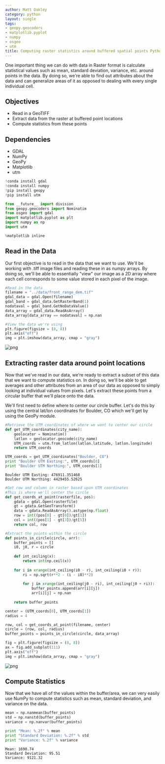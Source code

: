 ```yaml
---
author: Matt Oakley
category: python
layout: single
tags:
- geopy.geocoders
- matplotlib.pyplot
- numpy
- osgeo
- utm
title: Computing raster statistics around buffered spatial points Python
---
```





One important thing we can do with data in Raster format is calculate statistical values such as mean, standard deviation, variance, etc. around points in the data. By doing so, we're able to find out attributes about the data and can generalize areas of it as opposed to dealing with every single individual cell.

## Objectives

- Read in a GeoTIFF
- Extract data from the raster at buffered point locations
- Compute statistics from these points

## Dependencies

- GDAL
- NumPy
- GeoPy
- Matplotlib
- utm


```python
!conda install gdal
!conda install numpy
!pip install geopy
!pip install utm
```


```python
from __future__ import division
from geopy.geocoders import Nominatim
from osgeo import gdal
import matplotlib.pyplot as plt
import numpy as np
import utm

%matplotlib inline
```

## Read in the Data

Our first objective is to read in the data that we want to use. We'll be working with .tiff image files and reading these in as numpy arrays. By doing so, we'll be able to essentially "view" our image as a 2D array where each cell corresponds to some value stored in each pixel of the image.


```python
#Read in the data
filename = "../data/front_range_dem.tif"
gdal_data = gdal.Open(filename)
gdal_band = gdal_data.GetRasterBand(1)
nodataval = gdal_band.GetNoDataValue()
data_array = gdal_data.ReadAsArray()
data_array[data_array == nodataval] = np.nan

#View the data we're using
plt.figure(figsize = (8, 8))
plt.axis("off")
img = plt.imshow(data_array, cmap = "gray")
```


![png](/images/2016-07-15-buffered-spatial-points-in-raster-python_4_0.png)


## Extracting raster data around point locations

Now that we've read in our data, we're ready to extract a subset of this data that we want to compute statistics on. In doing so, we'll be able to get averages and other attributes from an area of our data as opposed to simply looking at individual values from pixels. Let's extract these points from a circular buffer that we'll place onto the data.

We'll first need to define where to center our circle buffer. Let's do this by using the central lat/lon coordinates for Boulder, CO which we'll get by using the GeoPy module.


```python
#Retrieve the UTM coordinates of where we want to center our circle
def get_UTM_coordinates(city_name):
    geolocator = Nominatim()
    latlon = geolocator.geocode(city_name)
    UTM_coords = utm.from_latlon(latlon.latitude, latlon.longitude)
    return UTM_coords

UTM_coords = get_UTM_coordinates("Boulder, CO")
print "Boulder UTM Easting:", UTM_coords[0]
print "Boulder UTM Northing:", UTM_coords[1]
```

    Boulder UTM Easting: 476911.351468
    Boulder UTM Northing: 4429455.52625



```python
#Get row and column in raster based upon UTM coordinates
#This is where we'll center the circle
def get_coords_at_point(rasterfile, pos):
    gdata = gdal.Open(rasterfile)
    gt = gdata.GetGeoTransform()
    data = gdata.ReadAsArray().astype(np.float)
    row = int((pos[0] - gt[0])/gt[1])
    col = int((pos[1] - gt[3])/gt[5])
    return col, row

#Extract the points within the circle
def points_in_circle(circle, arr):
    buffer_points = []
    i0, j0, r = circle
    
    def int_ceiling(x):
        return int(np.ceil(x))
    
    for i in xrange(int_ceiling(i0 - r), int_ceiling(i0 + r)):
        ri = np.sqrt(r**2 - (i - i0)**2)
        
        for j in xrange(int_ceiling(j0 - ri), int_ceiling(j0 + ri)):
            buffer_points.append(arr[i][j])
            arr[i][j] = np.nan
    
    return buffer_points

center = (UTM_coords[0], UTM_coords[1])
radius = 4

row, col = get_coords_at_point(filename, center) 
circle = (row, col, radius)
buffer_points = points_in_circle(circle, data_array)

fig = plt.figure(figsize = (8, 8))
ax = fig.add_subplot(111)
plt.axis("off")
img = plt.imshow(data_array, cmap = "gray")
```


![png](/images/2016-07-15-buffered-spatial-points-in-raster-python_7_0.png)


## Compute Statistics

Now that we have all of the values within the buffer/area, we can very easily use NumPy to compute statistics such as mean, standard deviation, and variance on the data.


```python
mean = np.nanmean(buffer_points)
std = np.nanstd(buffer_points)
variance = np.nanvar(buffer_points)

print "Mean: %.2f" % mean
print "Standard Deviation: %.2f" % std
print "Variance: %.2f" % variance
```

    Mean: 1690.74
    Standard Deviation: 95.51
    Variance: 9121.32



```python

```